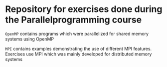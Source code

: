 # Repository for exercises done during the Parallelprogramming course

`OpenMP` contains programs which were parallelized for shared memory systems using OpenMP

`MPI` contains examples demonstrating the use of different MPI features. Exercises use MPI which was mainly developed for distributed memory systems
